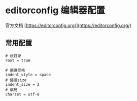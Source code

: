 # editorconfig 编辑器配置
官方文档 [https://editorconfig.org/](https://editorconfig.org/)

## 常用配置
```
# 根目录
root = true

# 缩进空格
indent_style = space
# 缩进size
indent_size = 2
# 编码
charset = utf-8
```
